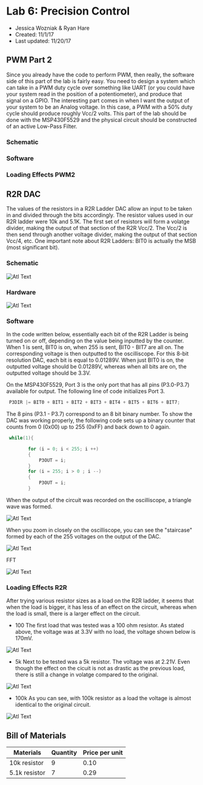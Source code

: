 # Lab 6: Precision Control
* Jessica Wozniak & Ryan Hare
* Created: 11/1/17
* Last updated: 11/20/17

## PWM Part 2
Since you already have the code to perform PWM, then really, the software side of this part of the lab is fairly easy. You need to design a system 
which can take in a PWM duty cycle over something like UART (or you could have your system read in the position of a potentiometer), and produce that 
signal on a GPIO. The interesting part comes in when I want the output of your system to be an Analog voltage. In this case, a PWM with a 50% duty cycle 
should produce roughly Vcc/2 volts. This part of the lab should be done with the MSP430F5529 and the physical circuit should be constructed of an active 
Low-Pass Filter.


### Schematic

### Software

### Loading Effects PWM2

## R2R DAC
The values of the resistors in a R2R Ladder DAC allow an input to be taken in and divided through the bits accordingly. The resistor values used 
in our R2R ladder were 10k and 5.1K.   The first set of resistors will form a volatge divider, making the output of that section of the R2R Vcc/2. 
The Vcc/2 is then send through another voltage divider, making the output of that section Vcc/4, etc. One important note about R2R Ladders: 
BIT0 is actually the MSB (most significant bit). 


### Schematic


![Atl Text](https://github.com/RU09342/lab-6taking-control-over-your-embedded-life-rj/blob/master/Photos/R2R_Ladder.PNG)

### Hardware 


![Atl Text]()

### Software
In the code written below, essentially each bit of the R2R Ladder is being turned on or off, depending on the value being inputted by the counter.
When 1 is sent, BIT0 is on, when 255 is sent, BIT0 - BIT7 are all on. The corresponding voltage is then outputted to the oscilliscope. For this 8-bit
resolution DAC, each bit is equal to 0.01289V. When just BIT0 is on, the outputted voltage should be 0.01289V, whereas when all bits are on, the 
outputted voltage should be 3.3V.


On the MSP430F5529, Port 3 is the only port that has all pins (P3.0-P3.7) available for output. The following line of code initializes Port 3.
```C
 P3DIR |= BIT0 + BIT1 + BIT2 + BIT3 + BIT4 + BIT5 + BIT6 + BIT7;
```
The 8 pins (P3.1 - P3.7) correspond to an 8 bit binary number. To show the DAC was working properly, the following code sets up a binary counter that 
counts from 0 (0x00) up to 255 (0xFF) and back down to 0 again.  
```C
 while(1){

        for (i = 0; i < 255; i ++)
        {
            P3OUT = i;
        }
        for (i = 255; i > 0 ; i --)
        {
            P3OUT = i;
        }
```
When the output of the circuit was recorded on the oscilliscope, a triangle wave was formed.


![Atl Text](https://github.com/RU09342/lab-6taking-control-over-your-embedded-life-rj/blob/master/Photos/r2r_ladder_right.png)


When you zoom in closely on the oscilliscope, you can see the "staircase" formed by each of the 255 voltages on the output of the DAC. 


![Atl Text](https://github.com/RU09342/lab-6taking-control-over-your-embedded-life-rj/blob/master/Photos/r2r_ladder_zoomed_2.png)


FFT


![Atl Text](https://github.com/RU09342/lab-6taking-control-over-your-embedded-life-rj/blob/master/Photos/fft_r2r.png)


### Loading Effects R2R
After trying various resistor sizes as a load on the R2R ladder, it seems that when the load is bigger, it has less of an effect on the circuit,
whereas when the load is small, there is a larger effect on the circuit. 
* 100
The first load that was tested was a 100 ohm resistor. As stated above, the voltage was at 3.3V with no load, the voltage shown below is 170mV. 


![Atl Text](https://github.com/RU09342/lab-6taking-control-over-your-embedded-life-rj/blob/master/Photos/100%20ohm.png)

* 5k
Next to be tested was a 5k resistor. The voltage was at 2.21V. Even though the effect on the cicuit is not as drastic as the previous load, there is still a 
change in volatge compared to the original. 


![Atl Text](https://github.com/RU09342/lab-6taking-control-over-your-embedded-life-rj/blob/master/Photos/5k%20ohm.png)

* 100k
As you can see, with 100k resistor as a load the voltage is almost identical to the original circuit.


![Atl Text](https://github.com/RU09342/lab-6taking-control-over-your-embedded-life-rj/blob/master/Photos/100k%20ohm.png)

## Bill of Materials
Materials    | Quantity | Price per unit |
-------------|----------|----------------|
10k resistor |     9    |      0.10      |
5.1k resistor|     7    |      0.29      |

